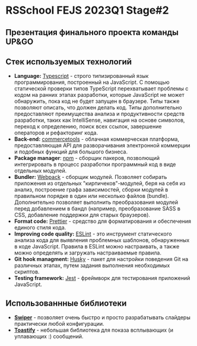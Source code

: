 # RSSchool FEJS 2023Q1 Stage#2
## Презентация финального проекта команды UP&GO

## Стек используемых технологий
- __Language:__ [Typescript](https://www.typescriptlang.org/)  - строго типизированный язык программирования, построенный на JavaScript. С помощью статической проверки типов TypeScript перехватывает проблемы с кодом на ранних этапах разработки, которые JavaScript не может обнаружить, пока код не будет запущен в браузере. Типы также позволяют описать, что должен делать код. Типы дополнительно предоставляют преимущества анализа и продуктивности средств разработки, таких как IntelliSense, навигация на основе символов, переход к определению, поиск всех ссылок, завершение операторов и рефакторинг кода.
- __Back-end:__ [commercetools](https://docs.commercetools.com/docs/) - облачная коммерческая платформа, предоставляющая API для разворачивания электронной коммерции и подобных функций для большого бизнеса.
- __Package manager__: [npm](https://npmjs.com) - сборщик пакеров, позволющий интегрировать в процесс разработки программный код в виде отдельных модулей.
- __Bundler:__ [Webpack](https://webpack.js.org/) - сборщик модулей. Позволяет собирать приложения из отдельных "кирпичеков"-модулей, беря на себя из анализ, построение графа зависимостей, сборки модулей в правильном порядке в один или несколько файлов (bundle). Дополнительно позволяет выполнить преобразования модулей перед добавлением в бандл (например, преобразование SASS в CSS, добавление поддержки для старых браузеров). 
- __Format code:__ [Prettier](https://prettier.io/docs/en/index.html) - средство для форматирования и обеспечения единого стиля кода. 
- __Improving code quality:__ [ESLint](https://eslint.org/docs/latest/use/getting-started) - это инструмент статического анализа кода для выявления проблемных шаблонов, обнаруженных в коде JavaScript. Правила в ESLint можно настраивать, а также можно определять и загружать настраиваемые правила.
- __Git hook managment:__ [Husky](https://github.com/typicode/husky#readme) - пакет для настройки поведения Git на различных этапах, путем задания выполнения необходимых скриптов.
- __Testing framework:__ [Jest](https://jestjs.io/docs/getting-started) - фреймворк для тестирования приложений JavaScript.

## Использованнные библиотеки
- [__Swiper__](https://swiperjs.com/) - позволяет очень быстро и просто разрабатывать слайдеры практически любой конфигурации.
- [__Toastify__](https://apvarun.github.io/toastify-js/) - небольшая библиотека для показа всплывающих (и уплавающих :) сообщений.

  
